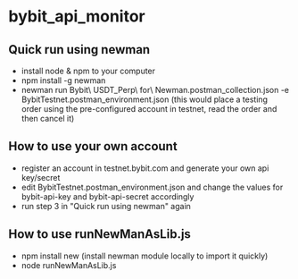 # bybit_api_monitor
## Quick run using newman

- install node & npm to your computer
- npm install -g newman
- newman run Bybit\ USDT_Perp\ for\ Newman.postman_collection.json -e BybitTestnet.postman_environment.json (this would place a testing order using the pre-configured account in testnet, read the order and then cancel it)
## How to use your own account
- register an account in testnet.bybit.com and generate your own api key/secret
- edit BybitTestnet.postman_environment.json and change the values for bybit-api-key and bybit-api-secret accordingly
- run step 3 in "Quick run using newman" again

## How to use runNewManAsLib.js
- npm install new (install newman module locally to import it quickly)
- node runNewManAsLib.js
